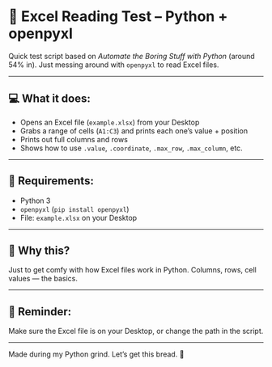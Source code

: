 # 🧪 Excel Reading Test – Python + openpyxl

Quick test script based on *Automate the Boring Stuff with Python* (around 54% in). Just messing around with `openpyxl` to read Excel files.

---

## 💻 What it does:

- Opens an Excel file (`example.xlsx`) from your Desktop
- Grabs a range of cells (`A1:C3`) and prints each one’s value + position
- Prints out full columns and rows
- Shows how to use `.value`, `.coordinate`, `.max_row`, `.max_column`, etc.

---

## 🔧 Requirements:

- Python 3
- `openpyxl` (`pip install openpyxl`)
- File: `example.xlsx` on your Desktop

---

## 🧠 Why this?

Just to get comfy with how Excel files work in Python. Columns, rows, cell values — the basics.

---

## 📌 Reminder:

Make sure the Excel file is on your Desktop, or change the path in the script.

---

Made during my Python grind. Let’s get this bread. 🥖
